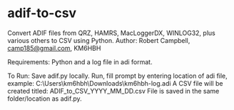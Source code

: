 # adif-to-csv
  Convert ADIF files from QRZ, HAMRS, MacLoggerDX, WINLOG32, plus various others to CSV using Python.
  Author: Robert Campbell, camp185@gmail.com, KM6HBH

Requirements: 
  Python and a log file in adi format.

To Run: 
  Save adif.py locally. 
  Run, fill prompt by entering location of adi file, example: C:\Users\km6hbh\Downloads\km6hbh-log.adi
  A CSV file will be created titled: ADIF_to_CSV_YYYY_MM_DD.csv
  File is saved in the same folder/location as adif.py.
